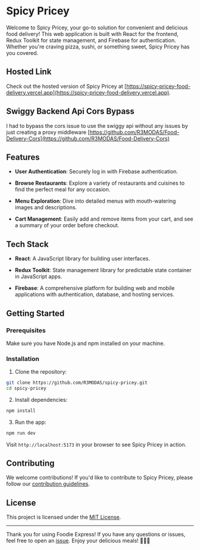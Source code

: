 # Spicy Pricey

Welcome to Spicy Pricey, your go-to solution for convenient and delicious food delivery! This web application is built with React for the frontend, Redux Toolkit for state management, and Firebase for authentication. Whether you're craving pizza, sushi, or something sweet, Spicy Pricey has you covered.

## Hosted Link

Check out the hosted version of Spicy Pricey at [https://spicy-pricey-food-delivery.vercel.app](https://spicy-pricey-food-delivery.vercel.app).

## Swiggy Backend Api Cors Bypass
I had to bypass the cors issue to use the swiggy api without any issues by just creating a proxy middleware [https://github.com/R3MODAS/Food-Delivery-Cors](https://github.com/R3MODAS/Food-Delivery-Cors)

## Features

- **User Authentication**: Securely log in with Firebase authentication.

- **Browse Restaurants**: Explore a variety of restaurants and cuisines to find the perfect meal for any occasion.

- **Menu Exploration**: Dive into detailed menus with mouth-watering images and descriptions.

- **Cart Management**: Easily add and remove items from your cart, and see a summary of your order before checkout.

## Tech Stack

- **React**: A JavaScript library for building user interfaces.

- **Redux Toolkit**: State management library for predictable state container in JavaScript apps.

- **Firebase**: A comprehensive platform for building web and mobile applications with authentication, database, and hosting services.

## Getting Started

### Prerequisites

Make sure you have Node.js and npm installed on your machine.

### Installation

1. Clone the repository:

```bash
git clone https://github.com/R3MODAS/spicy-pricey.git
cd spicy-pricey
```

2. Install dependencies:

```bash
npm install
```

3. Run the app:

```bash
npm run dev
```

Visit `http://localhost:5173` in your browser to see Spicy Pricey in action.

## Contributing

We welcome contributions! If you'd like to contribute to Spicy Pricey, please follow our [contribution guidelines](CONTRIBUTING.md).

## License

This project is licensed under the [MIT License](LICENSE).

---

Thank you for using Foodie Express! If you have any questions or issues, feel free to open an [issue](https://github.com/R3MODAS/spicy-pricey/issues). Enjoy your delicious meals! 🍔🍕🍜
